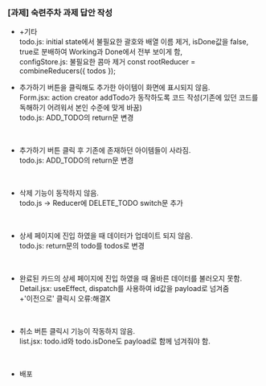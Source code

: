 ### [과제] 숙련주차 과제 답안 작성

- +기타<br/>
  todo.js: initial state에서 불필요한 괄호와 배열 이름 제거, isDone값을 false, true로 분배하여 Working과 Done에서 전부 보이게 함, <br/>configStore.js: 불필요한 콤마 제거 const rootReducer = combineReducers({ todos });

- 추가하기 버튼을 클릭해도 추가한 아이템이 화면에 표시되지 않음.<br/>
  Form.jsx: action creator addTodo가 동작하도록 코드 작성(기존에 있던 코드를 독해하기 어려워서 본인 수준에 맞게 바꿈)<br/>
  todo.js: ADD_TODO의 return문 변경

<br/>

- 추가하기 버튼 클릭 후 기존에 존재하던 아이템들이 사라짐.<br/>
  todo.js: ADD_TODO의 return문 변경

  <br/>

- 삭제 기능이 동작하지 않음.<br/>
  todo.js -> Reducer에 DELETE_TODO switch문 추가

  <br/>

- 상세 페이지에 진입 하였을 때 데이터가 업데이트 되지 않음.<br/>
  todo.js: return문의 todo를 todos로 변경

  <br/>

- 완료된 카드의 상세 페이지에 진입 하였을 때 올바른 데이터를 불러오지 못함.<br/>
  Detail.jsx: useEffect, dispatch를 사용하여 id값을 payload로 넘겨줌<br/>
  +'이전으로' 클릭시 오류:해결X

  <br/>

- 취소 버튼 클릭시 기능이 작동하지 않음.<br/>
  list.jsx: todo.id와 todo.isDone도 payload로 함께 넘겨줘야 함.

  <br/>

- 배포
